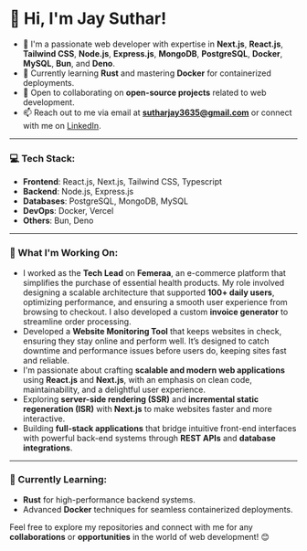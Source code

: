 # 👋 Hi, I'm Jay Suthar!

- 👀 I'm a passionate web developer with expertise in **Next.js**, **React.js**, **Tailwind CSS**, **Node.js**, **Express.js**,  **MongoDB**, **PostgreSQL**, **Docker**, **MySQL**, **Bun**, and **Deno**.
- 🌱 Currently learning **Rust** and mastering **Docker** for containerized deployments.
- 🤜 Open to collaborating on **open-source projects** related to web development.
- 📫 Reach out to me via email at **sutharjay3635@gmail.com** or connect with me on [LinkedIn](https://www.linkedin.com/in/sutharjay1/).

---

### 💻 Tech Stack:
- **Frontend**: React.js, Next.js, Tailwind CSS, Typescript
- **Backend**: Node.js, Express.js
- **Databases**: PostgreSQL, MongoDB, MySQL
- **DevOps**: Docker, Vercel
- **Others**: Bun, Deno

---

### 🚀 What I'm Working On:
- I worked as the **Tech Lead** on **Femeraa**, an e-commerce platform that simplifies the purchase of essential health products. My role involved designing a scalable architecture that supported **100+ daily users**, optimizing performance, and ensuring a smooth user experience from browsing to checkout. I also developed a custom **invoice generator** to streamline order processing.
- Developed a **Website Monitoring Tool** that keeps websites in check, ensuring they stay online and perform well. It’s designed to catch downtime and performance issues before users do, keeping sites fast and reliable.
- I'm passionate about crafting **scalable and modern web applications** using **React.js** and **Next.js**, with an emphasis on clean code, maintainability, and a delightful user experience.
- Exploring **server-side rendering (SSR)** and **incremental static regeneration (ISR)** with **Next.js** to make websites faster and more interactive.
- Building **full-stack applications** that bridge intuitive front-end interfaces with powerful back-end systems through **REST APIs** and **database integrations**.

---

### 🌱 Currently Learning:
- **Rust** for high-performance backend systems.
- Advanced **Docker** techniques for seamless containerized deployments.

Feel free to explore my repositories and connect with me for any **collaborations** or **opportunities** in the world of web development! 😊
